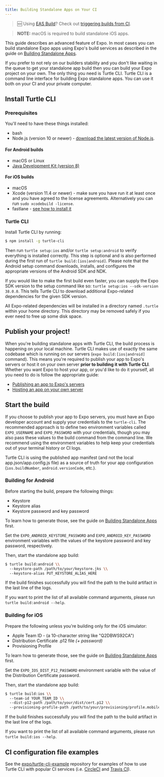 ```yaml
---
title: Building Standalone Apps on Your CI
---
```


> 🆕 Using [EAS Build](/build/introduction.md)? Check out [triggering builds from CI](/build/building-on-ci.md).

> **NOTE:** macOS is required to build standalone iOS apps.

This guide describes an advanced feature of Expo. In most cases you can build
standalone Expo apps using Expo's build services as described in the guide
on [Building Standalone Apps](building-standalone-apps.md).

If you prefer to not rely on our builders stability and you don't like waiting
in the queue to get your standalone app build then you can build your Expo
project on your own. The only thing you need is Turtle CLI. Turtle CLI is
a command line interface for building Expo standalone apps. You can use it
both on your CI and your private computer.

## Install Turtle CLI

### Prerequisites

You'll need to have these things installed:

- bash
- Node.js (version 10 or newer) - [download the latest version of Node.js](https://nodejs.org/en/).

#### For Android builds

- macOS or Linux
- [Java Development Kit (version 8)](https://jdk.java.net/)

#### For iOS builds

- macOS
- Xcode (version 11.4 or newer) - make sure you have run it at least once
  and you have agreed to the license agreements. Alternatively you can run `sudo xcodebuild -license`.
- fastlane - [see how to install it](https://docs.fastlane.tools/getting-started/ios/setup/#installing-fastlane)

### Turtle CLI

Install Turtle CLI by running:

```sh
$ npm install -g turtle-cli
```

Then run `turtle setup:ios` and/or `turtle setup:android` to verify everything
is installed correctly. This step is optional and is also performed during
the first run of `turtle build:[ios|android]`. Please note that the Android setup command
downloads, installs, and configures the appropriate versions of the Android SDK
and NDK.

If you would like to make the first build even faster, you can supply the Expo
SDK version to the setup command like so: `turtle setup:ios --sdk-version 38.0.0`.
This tells Turtle CLI to download additional Expo-related dependencies for
the given SDK version.

All Expo-related dependencies will be installed in a directory named `.turtle`
within your home directory. This directory may be removed safely if you ever
need to free up some disk space.

## Publish your project!

When you're building standalone apps with Turtle CLI, the build process is happening on your local machine.
Turtle CLI makes use of exactly the same codebase which is running on our servers (`expo build:[ios|android]` command).
This means you're required to publish your app to Expo's servers or host it on your own server **prior to building it with Turtle CLI**.
Whether you want Expo to host your app, or you'd like to do it yourself, all you need to do is follow the appropriate guide:

- [Publishing an app to Expo's servers](../workflow/publishing.md)
- [Hosting an app on your own server](hosting-your-app.md)

## Start the build

If you choose to publish your app to Expo servers, you must have an Expo
developer account and supply your credentials to the `turtle-cli`.
The recommended approach is to define two environment variables called
`EXPO_USERNAME` and `EXPO_PASSWORD` with your credentials, though you may also
pass these values to the build command from the command line. We recommend
using the environment variables to help keep your credentials out of your
terminal history or CI logs.

Turtle CLI is using the published app manifest (and not the local app.json/app.config.js file)
as a source of truth for your app configuration (`ios.buildNumber`, `android.versionCode`, etc.).

### Building for Android

Before starting the build, prepare the following things:

- Keystore
- Keystore alias
- Keystore password and key password

To learn how to generate those, see the guide on [Building Standalone Apps](building-standalone-apps.md)
first.

Set the `EXPO_ANDROID_KEYSTORE_PASSWORD` and `EXPO_ANDROID_KEY_PASSWORD`
environment variables with the values of the keystore password and key password,
respectively.

Then, start the standalone app build:

```sh
$ turtle build:android \\
  --keystore-path /path/to/your/keystore.jks \\
  --keystore-alias PUT_KEYSTORE_ALIAS_HERE
```

If the build finishes successfully you will find the path to the build artifact
in the last line of the logs.

If you want to print the list of all available command arguments,
please run `turtle build:android --help`.

### Building for iOS

Prepare the following unless you're building only for the iOS simulator:

- Apple Team ID - (a 10-character string like "Q2DBWS92CA")
- Distribution Certificate .p12 file _(+ password)_
- Provisioning Profile

To learn how to generate those, see the guide
on [Building Standalone Apps](building-standalone-apps.md) first.

Set the `EXPO_IOS_DIST_P12_PASSWORD` environment variable with the value of
the Distribution Certificate password.

Then, start the standalone app build:

```sh
$ turtle build:ios \\
  --team-id YOUR_TEAM_ID \\
  --dist-p12-path /path/to/your/dist/cert.p12 \\
  --provisioning-profile-path /path/to/your/provisioning/profile.mobileprovision
```

If the build finishes successfully you will find the path to the build artifact
in the last line of the logs.

If you want to print the list of all available command arguments,
please run `turtle build:ios --help`.

## CI configuration file examples

See the [expo/turtle-cli-example](https://github.com/expo/turtle-cli-example) repository
for examples of how to use Turtle CLI with popular CI services (i.e. [CircleCI](https://github.com/expo/turtle-cli-example#circleci)
and [Travis CI](https://github.com/expo/turtle-cli-example#travis-ci)).

